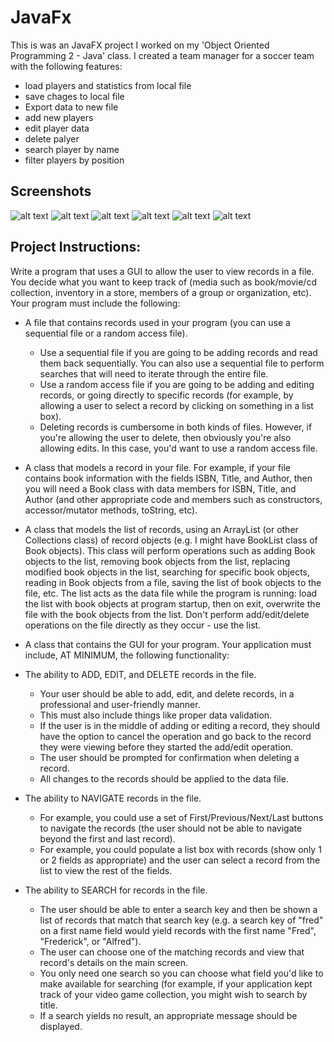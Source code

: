 # JavaFx

This is was an JavaFX project I worked on my 'Object Oriented Programming 2 - Java' class.
I created a team manager for a soccer team with the following features:
* load players and statistics from local file
* save chages to local file
* Export data to new file
* add new players
* edit player data
* delete palyer
* search player by name
* filter players by position

## Screenshots
![alt text](https://github.com/dpetla/JavaFx/blob/master/imgs/TeamManager1.jpg "Entry screen")
![alt text](https://github.com/dpetla/JavaFx/blob/master/imgs/TeamManager2.jpg "File Options")
![alt text](https://github.com/dpetla/JavaFx/blob/master/imgs/TeamManager3.jpg "Edit player")
![alt text](https://github.com/dpetla/JavaFx/blob/master/imgs/TeamManager4.jpg "Search player by name")
![alt text](https://github.com/dpetla/JavaFx/blob/master/imgs/TeamManager5.jpg "add new player window")
![alt text](https://github.com/dpetla/JavaFx/blob/master/imgs/TeamManager6.jpg "Export players data")


## Project Instructions:
Write a program that uses a GUI to allow the user to view records in a file. You decide what you want to keep track of (media such as book/movie/cd collection, inventory in a store, members of a group or organization, etc). Your program must include the following:

* A file that contains records used in your program (you can use a sequential file or a random access file).
    * Use a sequential file if you are going to be adding records and read them back sequentially. You can also use a sequential file to perform searches that will need to iterate through the entire file.
    * Use a random access file if you are going to be adding and editing records, or going directly to specific records (for example, by allowing a user to select a record by clicking on something in a list box).
    * Deleting records is cumbersome in both kinds of files. However, if you're allowing the user to delete, then obviously you're also allowing edits. In this case, you'd want to use a random access file.
* A class that models a record in your file. For example, if your file contains book information with the fields ISBN, Title, and Author, then you will need a Book class with data members for ISBN, Title, and Author (and other appropriate code and members such as constructors, accessor/mutator methods, toString, etc).
* A class that models the list of records, using an ArrayList (or other Collections class) of record objects (e.g. I might have BookList class of Book objects). This class will perform operations such as adding Book objects to the list, removing book objects from the list, replacing modified book objects in the list, searching for specific book objects, reading in Book objects from a file, saving the list of book objects to the file, etc. The list acts as the data file while the program is running: load the list with book objects at program startup, then on exit, overwrite the file with the book objects from the list. Don't perform add/edit/delete operations on the file directly as they occur - use the list.
* A class that contains the GUI for your program.
Your application must include, AT MINIMUM, the following functionality:

* The ability to ADD, EDIT, and DELETE records in the file.
    * Your user should be able to add, edit, and delete records, in a professional and user-friendly manner.
    * This must also include things like proper data validation.
    * If the user is in the middle of adding or editing a record, they should have the option to cancel the operation and go back to the record they were viewing before they started the add/edit operation.
    * The user should be prompted for confirmation when deleting a record.
    * All changes to the records should be applied to the data file.
* The ability to NAVIGATE records in the file.
    * For example, you could use a set of First/Previous/Next/Last buttons to navigate the records (the user should not be able to navigate beyond the first and last record).
    * For example, you could populate a list box with records (show only 1 or 2 fields as appropriate) and the user can select a record from the list to view the rest of the fields.
* The ability to SEARCH for records in the file.
    * The user should be able to enter a search key and then be shown a list of records that match that search key (e.g. a search key of "fred" on a first name field would yield records with the first name "Fred", "Frederick", or "Alfred").
    * The user can choose one of the matching records and view that record's details on the main screen.
    * You only need one search so you can choose what field you'd like to make available for searching (for example, if your application kept track of your video game collection, you might wish to search by title.
    * If a search yields no result, an appropriate message should be displayed.
